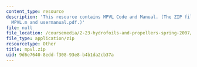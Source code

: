 ```yaml
---
content_type: resource
description: 'This resource contains MPVL Code and Manual. (The ZIP file contains:
  MPVL.m and usermanual.pdf.)'
file: null
file_location: /coursemedia/2-23-hydrofoils-and-propellers-spring-2007/9d6e76408eddf30893e8b4b1da2cb37a_mpvl.zip
file_type: application/zip
resourcetype: Other
title: mpvl.zip
uid: 9d6e7640-8edd-f308-93e8-b4b1da2cb37a
---
```

